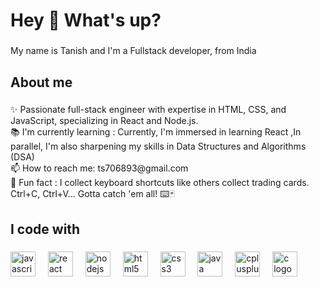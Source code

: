 <h1 align="left">Hey 👋 What's up?</h1>

###

<p align="left">My name is Tanish and I'm a Fullstack developer, from India</p>

###

<h2 align="left">About me</h2>

###

<p align="left">✨ Passionate full-stack engineer with expertise in HTML, CSS, and JavaScript, specializing in React and Node.js.<br>📚 I'm currently learning : Currently, I'm immersed in learning React ,In parallel, I'm also sharpening my skills in Data Structures and Algorithms (DSA)<br>📫  How to reach me: ts706893@gmail.com<br>🎲 Fun fact : I collect keyboard shortcuts like others collect trading cards. Ctrl+C, Ctrl+V... Gotta catch 'em all! ⌨️🃏</p>

###

<h2 align="left">I code with</h2>

###

<div align="left">
  <img src="https://cdn.jsdelivr.net/gh/devicons/devicon/icons/javascript/javascript-original.svg" height="40" alt="javascript logo"  />
  <img width="12" />
  <img src="https://cdn.jsdelivr.net/gh/devicons/devicon/icons/react/react-original.svg" height="40" alt="react logo"  />
  <img width="12" />
  <img src="https://cdn.jsdelivr.net/gh/devicons/devicon/icons/nodejs/nodejs-original.svg" height="40" alt="nodejs logo"  />
  <img width="12" />
  <img src="https://cdn.jsdelivr.net/gh/devicons/devicon/icons/html5/html5-original.svg" height="40" alt="html5 logo"  />
  <img width="12" />
  <img src="https://cdn.jsdelivr.net/gh/devicons/devicon/icons/css3/css3-original.svg" height="40" alt="css3 logo"  />
  <img width="12" />
  <img src="https://cdn.jsdelivr.net/gh/devicons/devicon/icons/java/java-original.svg" height="40" alt="java logo"  />
  <img width="12" />
  <img src="https://cdn.jsdelivr.net/gh/devicons/devicon/icons/cplusplus/cplusplus-original.svg" height="40" alt="cplusplus logo"  />
  <img width="12" />
  <img src="https://cdn.jsdelivr.net/gh/devicons/devicon/icons/c/c-original.svg" height="40" alt="c logo"  />
</div>

###
